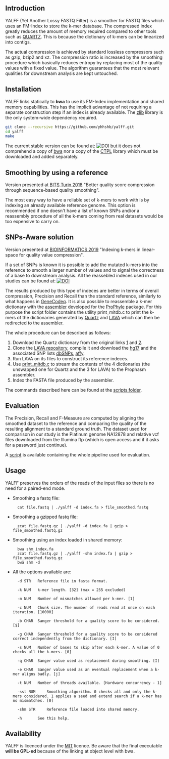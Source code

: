 ## Introduction

YALFF (Yet Another Lossy FASTQ Filter) is a smoother for FASTQ files which uses an FM-Index to store the k-mer database.
The compressed index greatly reduces the amount of memory required compared to other tools such as [QUARTZ][1]. This is because the dictionary of k-mers can be linearized into contigs.

The actual compression is achieved by standard lossless compressors such as gzip, bzip2 and xz. The compression ratio is increased by the smoothing procedure which basically reduces entropy by replacing most of the quality values with a fixed value. The algorithm guarantees that the most relevant qualities for downstream analysis are kept untouched.

## Installation

YALFF links statically to **bwa** to use its FM-Index implementation and shared memory capabilities. This has the implicit advantage of not requiring a separate construction step if an index is already available.
The [zlib][15] library is the only system-wide dependency required.

```sh
git clone --recursive https://github.com/yhhshb/yalff.git
cd yalff
make
```

The current stable version can be found at: [![DOI](https://zenodo.org/badge/124078095.svg)](https://zenodo.org/badge/latestdoi/124078095) but it does not comprehend a copy of [bwa][3] nor a copy of the [CTPL][17] library which must be downloaded and added separately.

## Smoothing by using a reference

Version presented at [BITS Turin 2018][2] "Better quality score compression through sequence-based quality smoothing".

The most easy way to have a reliable set of k-mers to work with is by indexing an already available reference genome. This option is recommended if one doesn't have a list of known SNPs and/or a reassembly procedure of all the k-mers coming from real datasets would be too expensive to carry on.

## SNPs-Aware solution

Version presented at [BIOINFORMATICS 2019][16] "Indexing k-mers in linear-space for quality value compression".

If a set of SNPs is known it is possible to add the mutated k-mers into the reference to smooth a larger number of values and to signal the correctness of a base to downstream analysis.
All the reassebled indeces used in our studies can be found at: [![DOI](https://zenodo.org/badge/DOI/10.5281/zenodo.2637994.svg)](https://doi.org/10.5281/zenodo.2637994) 

The results produced by this type of indeces are better in terms of overall compression, Precision and Recall than the standard reference, similarly to what happens in [GeneCodeq][13].
It is also possible to reassemble a k-mer dictionary with the [assembler][4] developed for the [ProPhyle][5] package.
For this purpose the script folder contains the utility print_mitdb.c to print the k-mers of the dictionaries generated by [Quartz][1] and [LAVA][6] which can then be redirected to the assembler.

The whole procedure can be described as follows:

1. Download the Quartz dictionary from the original links [1][7] and [2][8].
2. Clone the [LAVA repository][9], compile it and download the [hg17][10] and the associated SNP lists [dbSNPs][11], [affy][12].
3. Run LAVA on its files to construct its reference indeces.
4. Use [print_mitdb.c](scripts/print_mitdb.c) to stream the contents of the 4 dictionaries (the unswapped one for Quartz and the 3 for LAVA) to the Prophasm assembler.
5. Index the FASTA file produced by the assembler.

The commands described here can be found at the [scripts folder](./scripts).

## Evaluation

The Precision, Recall and F-Measure are computed by aligning the smoothed dataset to the reference and comparing the quality of the resulting alignment to a standard ground truth. The dataset used for comparison in our study is the Platinum genome NA12878 and relative vcf files downloaded from the Illumina ftp (which is open access and if it asks for a password just continue).

A [script](scripts/evaluation.job) is available containing the whole pipeline used for evaluation.

## Usage

YALFF preserves the orders of the reads of the input files so there is no need for a paired-end mode.

* Smoothing a fastq file:
    
        cat file.fastq | ./yalff -d index.fa > file_smoothed.fastq
    
* Smoothing a gzipped fastq file:

        zcat file.fastq.gz | ./yalff -d index.fa | gzip > file_smoothed.fastq.gz
        
* Smoothing using an index loaded in shared memory:

        bwa shm index.fa
        zcat file.fastq.gz | ./yalff -shm index.fa | gzip > file_smoothed.fastq.gz
        bwa shm -d
        
* All the options available are:

        -d STR	 Reference file in fasta format.

        -k NUM	 k-mer length. [32] (max = 255 excluded)

        -m NUM	 Number of mismatches allowed per k-mer. [1]

        -c NUM	 Chunk size. The number of reads read at once on each iteration. [10000]

        -b CHAR	 Sanger threshold for a quality score to be considered. [$]

        -g CHAR	 Sanger threshold for a quality score to be considered correct independently from the dictionary. [I]

        -s NUM	 Number of bases to skip after each k-mer. A value of 0 checks all the k-mers. [0]

        -q CHAR	 Sanger value used as replacement during smoothing. [I]

        -e CHAR	 Sanger value used as an eventual replacement when a k-mer aligns badly. [j]

        -t NUM	 Number of threads available. [Hardware concurrency - 1]

        -sst NUM	 Smoothing algorithm. 0 checks all and only the k-mers considered. 1 applies a seed and extend search if a k-mer has no mismatches. [0]

        -shm STR	 Reference file loaded into shared memory.

        -h       See this help.

## Availability

YALFF is licenced under the [MIT](./LICENSE) licence.
Be aware that the final executable **will be GPL-ed** because of the linking at object level with bwa.

[1]: http://cb.csail.mit.edu/cb/quartz
[2]: http://bioinformatics.it/bits2018
[3]: http://bio-bwa.sourceforge.net/
[4]: https://github.com/prophyle/prophasm
[5]: https://prophyle.github.io
[6]: http://cb.csail.mit.edu/cb/lava/
[7]: http://giant.csail.mit.edu/quartz/dec200.bin.sorted.gz
[8]: http://giant.csail.mit.edu/quartz/dec200.bin.sorted.swapped.gz
[9]: https://github.com/arshajii/lava/
[10]: http://cb.csail.mit.edu/cb/lava/data/hg19.fa.gz
[11]: http://cb.csail.mit.edu/cb/lava/data/SNPs142_hg19_Common.filt.txt
[12]: http://cb.csail.mit.edu/cb/lava/data/Affymetrix_6_SNPs.txt
[13]: https://www.ncbi.nlm.nih.gov/pubmed/27354700
[14]: http://en.wikipedia.org/wiki/GNU_General_Public_License
[15]: http://zlib.net
[16]: http://www.bioinformatics.biostec.org/
[17]: https://github.com/vit-vit/CTPL


